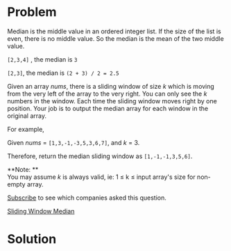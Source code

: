 
# Problem

Median is the middle value in an ordered integer list. If the size of the list
is even, there is no middle value. So the median is the mean of the two middle
value.

`[2,3,4]` , the median is `3`

`[2,3]`, the median is `(2 + 3) / 2 = 2.5`

Given an array _nums_, there is a sliding window of size _k_ which is moving
from the very left of the array to the very right. You can only see the _k_
numbers in the window. Each time the sliding window moves right by one
position. Your job is to output the median array for each window in the
original array.

For example,

Given _nums_ = `[1,3,-1,-3,5,3,6,7]`, and _k_ = 3.

Therefore, return the median sliding window as `[1,-1,-1,3,5,6]`.

**Note: **  
You may assume _k_ is always valid, ie: 1 ≤ k ≤ input array's size for non-
empty array.

[Subscribe](/subscribe/) to see which companies asked this question.



[Sliding Window Median](https://leetcode.com/problems/sliding-window-median)

# Solution



